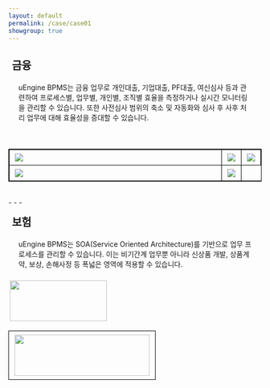 ```yaml
---
layout: default
permalink: /case/case01
showgroup: true
---
```

<style>
    table {
        width: 100%;
        text-align: left;
        table-layout: fixed;
    }

    th, td {
        word-wrap: break-word;
        width: 100%;
        border: 1px solid #000000;
    }

    @media screen and (max-width: 750px) {
        tbody, thead { float: left; }
        thead { min-width: 120px }
        td,th { display: block }
    }
    
    .autoResizeImage {
    max-width: 100%;
    }
</style>

<h2 style="margin-left: 7px;">금융</h2>
<p style="margin:20px;"> uEngine BPMS는 금융 업무로 개인대출, 기업대출, PF대출, 여신심사 등과 관련하여 프로세스별, 업무별, 개인별, 조직별 효율을 측정하거나 실시간 모니터링을 관리할 수 있습니다.  
또한 사전심사 범위의 축소 및 자동화와 심사 후 사후 처리 업무에 대해 효율성을 증대할 수 있습니다. </p>

  <table style="border-collapse:collapse; border: 1px solid #000000;">
    <tr>
      <th><img class="autoResizeImage" src='http://cfile10.uf.tistory.com/image/22406C36550A7C480503B9' style="margin: 3px;"></th>
      <th><img class="autoResizeImage" src='http://cfile7.uf.tistory.com/image/136BB448509BB66D2BC590' style="margin: 3px;"></th>
      <th><img class="autoResizeImage" src='http://img.yonhapnews.co.kr/etc/inner/KR/2016/07/13/AKR20160713169000008_01_i.jpg' style="margin: 3px;"></th>
    </tr>
    <tr>
      <th><img class="autoResizeImage" src='http://www.realtimetech.co.kr/wp-content/uploads/2015/05/kcb.png' style="margin: 3px;"></th>
      <th><img class="autoResizeImage" src='http://www.commeet.me/upload/groupware/etc_company/logo/658_company_logo.jpg' style="margin: 3px;"></th>
    </tr>
  </table>



<br>
- - -       
<br>   


<h2 style="margin-left: 7px; margin-top: 7px;">보험</h2>
<p style="margin:20px;">  uEngine BPMS는 SOA(Service Oriented Architecture)를 기반으로 업무 프로세스를 관리할 수 있습니다.  
이는 비기간계 업무뿐 아니라 신상품 개발, 상품계약, 보상, 손해사정 등 폭넓은 영역에 적용할 수 있습니다. </p>   
<img src='http://l.incru.it/2008/12/%EB%8C%80%ED%95%9C%EC%83%9D%EB%AA%85(%EA%B0%80%EB%A1%9C).jpg' style="margin: 3px;width: 193.1px; height:81.5px;">

  <table>
    <tr>
      <th><img src='http://l.incru.it/2008/12/%EB%8C%80%ED%95%9C%EC%83%9D%EB%AA%85(%EA%B0%80%EB%A1%9C).jpg' style="margin: 3px; width: 268.8px; height:81.5px;"></th>
    </tr>

  </table>
